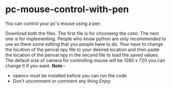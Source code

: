 # pc-mouse-control-with-pen
You can control your pc's mouse using a pen

Download both the files.
The first file is for chooseing the color. 
The next one is for implementing.
People who know python are only recommended to use as there some editing that you people have to do.
Your have to change the location of the penval.npy file to your desired location and then paste the location of the penval.npy in the second file to load the saved values.
The default size of camera for controlling mouse will be 1280 x 720 you can change it if you want.
**Note**:- 
* opencv must be installed before you can run the code
* Don't uncomment or comment any thing
_Enjoy_
